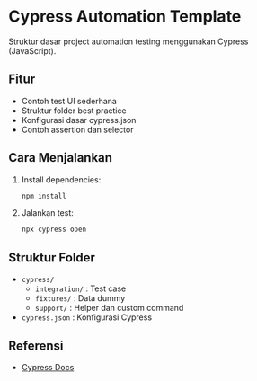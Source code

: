 # Cypress Automation Template

Struktur dasar project automation testing menggunakan Cypress (JavaScript).

## Fitur

- Contoh test UI sederhana
- Struktur folder best practice
- Konfigurasi dasar cypress.json
- Contoh assertion dan selector

## Cara Menjalankan

1. Install dependencies:
   ```bash
   npm install
   ```
2. Jalankan test:
   ```bash
   npx cypress open
   ```

## Struktur Folder

- `cypress/`
  - `integration/` : Test case
  - `fixtures/` : Data dummy
  - `support/` : Helper dan custom command
- `cypress.json` : Konfigurasi Cypress

## Referensi

- [Cypress Docs](https://docs.cypress.io/)
